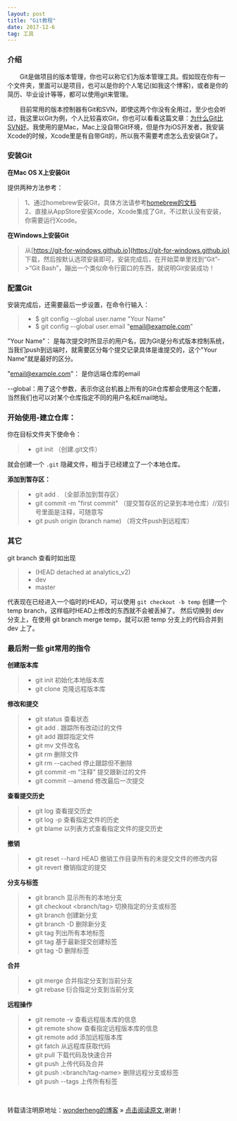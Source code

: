 ```yaml
---
layout: post
title: "Git教程"
date: 2017-12-6   
tag: 工具 
---
```


### 介绍       

　　Git是做项目的版本管理，你也可以称它们为版本管理工具。假如现在你有一个文件夹，里面可以是项目，也可以是你的个人笔记(如我这个博客)，或者是你的简历、毕业设计等等，都可以使用git来管理。

　　目前常用的版本控制器有Git和SVN，即使这两个你没有全用过，至少也会听过，我这里以Git为例，个人比较喜欢Git，你也可以看看这篇文章：[为什么Git比SVN好](http://www.worldhello.net/2012/04/12/why-git-is-better-than-svn.html)。我使用的是Mac，Mac上没自带Git环境，但是作为iOS开发者，我安装Xcode的时候，Xcode里是有自带Git的，所以我不需要考虑怎么去安装Git了。          

### 安装Git

**在Mac OS X上安装Git**      

提供两种方法参考：      

> 1、通过homebrew安装Git，具体方法请参考[homebrew的文档](http://brew.sh/)      
> 2、直接从AppStore安装Xcode，Xcode集成了Git，不过默认没有安装，你需要运行Xcode。  

**在Windows上安装Git**      

> 从[https://git-for-windows.github.io](https://git-for-windows.github.io) 下载，然后按默认选项安装即可，安装完成后，在开始菜单里找到“Git”->“Git Bash”，蹦出一个类似命令行窗口的东西，就说明Git安装成功！


### 配置Git      

安装完成后，还需要最后一步设置，在命令行输入：

>* $ git config --global user.name "Your Name"
>* $ git config --global user.email "email@example.com"

"Your Name"： 是每次提交时所显示的用户名，因为Git是分布式版本控制系统，当我们push到远端时，就需要区分每个提交记录具体是谁提交的，这个"Your Name"就是最好的区分。          

"email@example.com"： 是你远端仓库的email       

--global：用了这个参数，表示你这台机器上所有的Git仓库都会使用这个配置，当然我们也可以对某个仓库指定不同的用户名和Email地址。         



### 开始使用-建立仓库：

你在目标文件夹下使命令：    

>* git init  （创建.git文件）      

就会创建一个 `.git` 隐藏文件，相当于已经建立了一个本地仓库。

**添加到暂存区：**      

>* git add .   （全部添加到暂存区）    
>* git commit -m "first commit"  （提交暂存区的记录到本地仓库）//双引号里面是注释，可随意写     
>* git push origin (branch name)   （将文件push到远程库）

### 其它   

git branch 查看时如出现

>*  (HEAD detached at analytics_v2)   
>*  dev
>*  master

代表现在已经进入一个临时的HEAD，可以使用 `git checkout -b temp` 创建一个 temp branch，这样临时HEAD上修改的东西就不会被丢掉了。
然后切换到 dev 分支上，在使用 git branch merge temp，就可以把 temp 分支上的代码合并到 dev 上了。

### 最后附一些 git常用的指令

**创建版本库**

>* git init     初始化本地版本库
>* git clone   克隆远程版本库

**修改和提交**

>* git status   			查看状态
>* git add .    			跟踪所有改动过的文件
>* git add <file>			跟踪指定文件
>* git mv <old> <new>		文件改名
>* git rm <file>			删除文件
>* git rm --cached <file>	停止跟踪但不删除
>* git commit -m “注释”		提交跟新过的文件
>* git commit --amend		修改最后一次提交

**查看提交历史**

>* git log					查看提交历史
>* git log -p <file>		查看指定文件的历史
>* git blame <file>			以列表方式查看指定文件的提交历史

**撤销**

>* git reset --hard HEAD	撤销工作目录所有的未提交文件的修改内容
>* git revert <commit>		撤销指定的提交

**分支与标签**

>* git branch  					显示所有的本地分支
>* git checkout <branch/tag>	切换指定的分支或标签
>* git branch <new branch>		创建新分支
>* git branch -D <branch>		删除新分支
>* git tag						列出所有本地标签
>* git tag <tagname>			基于最新提交创建标签
>* git tag -D <tag name >		删除标签

**合并**

>* git merge <branch>		合并指定分支到当前分支
>* git rebase <branch>		衍合指定分支到当前分支

**远程操作**

>* git remote -v					查看远程版本库的信息
>* git remote show <remote>	 		查看指定远程版本库的信息
>* git remote add <remote> <url>	添加远程版本库
>* git fatch <remote>				从远程库获取代码
>* git pull <remote> <branch>		下载代码及快速合并
>* git push <remote> <branch> 		上传代码及合并
>* git push <remote> :<branch/tag-name>		删除远程分支或标签
>* git push --tags							上传所有标签

<br>

转载请注明原地址：[wonderheng的博客](http://www.wonderheng.top) » [点击阅读原文](http://www.wonderheng.top/2017/12/GitTutorial/),谢谢！  